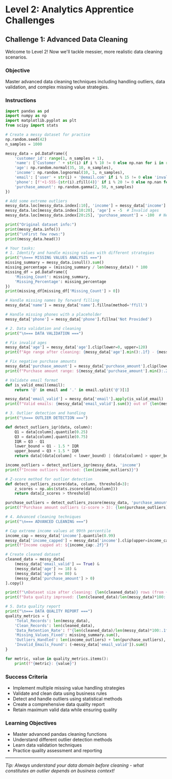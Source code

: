 # Level 2: Analytics Apprentice Challenges

## Challenge 1: Advanced Data Cleaning

Welcome to Level 2! Now we'll tackle messier, more realistic data cleaning scenarios.

### Objective
Master advanced data cleaning techniques including handling outliers, data validation, and complex missing value strategies.

### Instructions

```python
import pandas as pd
import numpy as np
import matplotlib.pyplot as plt
from scipy import stats

# Create a messy dataset for practice
np.random.seed(42)
n_samples = 1000

messy_data = pd.DataFrame({
    'customer_id': range(1, n_samples + 1),
    'name': ['Customer ' + str(i) if i % 10 != 0 else np.nan for i in range(1, n_samples + 1)],
    'age': np.random.normal(35, 10, n_samples),
    'income': np.random.lognormal(10, 1, n_samples),
    'email': ['user' + str(i) + '@email.com' if i % 15 != 0 else 'invalid_email' for i in range(1, n_samples + 1)],
    'phone': [f'+1-555-{str(i).zfill(4)}' if i % 20 != 0 else np.nan for i in range(1, n_samples + 1)],
    'purchase_amount': np.random.gamma(2, 50, n_samples)
})

# Add some extreme outliers
messy_data.loc[messy_data.index[:10], 'income'] = messy_data['income'].max() * 10
messy_data.loc[messy_data.index[10:20], 'age'] = -5  # Invalid ages
messy_data.loc[messy_data.index[20:25], 'purchase_amount'] = -100  # Negative purchases

print("Original dataset info:")
print(messy_data.info())
print("\nFirst few rows:")
print(messy_data.head())

# Your tasks:
# 1. Identify and handle missing values with different strategies
print("\n=== MISSING VALUES ANALYSIS ===")
missing_summary = messy_data.isnull().sum()
missing_percentage = (missing_summary / len(messy_data)) * 100
missing_df = pd.DataFrame({
    'Missing_Count': missing_summary,
    'Missing_Percentage': missing_percentage
})
print(missing_df[missing_df['Missing_Count'] > 0])

# Handle missing names by forward filling
messy_data['name'] = messy_data['name'].fillna(method='ffill')

# Handle missing phones with a placeholder
messy_data['phone'] = messy_data['phone'].fillna('Not Provided')

# 2. Data validation and cleaning
print("\n=== DATA VALIDATION ===")

# Fix invalid ages
messy_data['age'] = messy_data['age'].clip(lower=0, upper=120)
print(f"Age range after cleaning: {messy_data['age'].min():.1f} - {messy_data['age'].max():.1f}")

# Fix negative purchase amounts
messy_data['purchase_amount'] = messy_data['purchase_amount'].clip(lower=0)
print(f"Purchase amount range: ${messy_data['purchase_amount'].min():.2f} - ${messy_data['purchase_amount'].max():.2f}")

# Validate email format
def is_valid_email(email):
    return '@' in email and '.' in email.split('@')[1]

messy_data['email_valid'] = messy_data['email'].apply(is_valid_email)
print(f"Valid emails: {messy_data['email_valid'].sum()} out of {len(messy_data)}")

# 3. Outlier detection and handling
print("\n=== OUTLIER DETECTION ===")

def detect_outliers_iqr(data, column):
    Q1 = data[column].quantile(0.25)
    Q3 = data[column].quantile(0.75)
    IQR = Q3 - Q1
    lower_bound = Q1 - 1.5 * IQR
    upper_bound = Q3 + 1.5 * IQR
    return data[(data[column] < lower_bound) | (data[column] > upper_bound)]

income_outliers = detect_outliers_iqr(messy_data, 'income')
print(f"Income outliers detected: {len(income_outliers)}")

# Z-score method for outlier detection
def detect_outliers_zscore(data, column, threshold=3):
    z_scores = np.abs(stats.zscore(data[column]))
    return data[z_scores > threshold]

purchase_outliers = detect_outliers_zscore(messy_data, 'purchase_amount')
print(f"Purchase amount outliers (z-score > 3): {len(purchase_outliers)}")

# 4. Advanced cleaning techniques
print("\n=== ADVANCED CLEANING ===")

# Cap extreme income values at 99th percentile
income_cap = messy_data['income'].quantile(0.99)
messy_data['income_capped'] = messy_data['income'].clip(upper=income_cap)
print(f"Income capped at: ${income_cap:.2f}")

# Create cleaned dataset
cleaned_data = messy_data[
    (messy_data['email_valid'] == True) & 
    (messy_data['age'] >= 18) & 
    (messy_data['age'] <= 80) &
    (messy_data['purchase_amount'] > 0)
].copy()

print(f"\nDataset size after cleaning: {len(cleaned_data)} rows (from {len(messy_data)})")
print(f"Data quality improved: {len(cleaned_data)/len(messy_data)*100:.1f}% retained")

# 5. Data quality report
print("\n=== DATA QUALITY REPORT ===")
quality_metrics = {
    'Total_Records': len(messy_data),
    'Clean_Records': len(cleaned_data),
    'Data_Retention_Rate': f"{len(cleaned_data)/len(messy_data)*100:.1f}%",
    'Missing_Values_Fixed': missing_summary.sum(),
    'Outliers_Handled': len(income_outliers) + len(purchase_outliers),
    'Invalid_Emails_Found': (~messy_data['email_valid']).sum()
}

for metric, value in quality_metrics.items():
    print(f"{metric}: {value}")
```

### Success Criteria
- Implement multiple missing value handling strategies
- Validate and clean data using business rules
- Detect and handle outliers using statistical methods
- Create a comprehensive data quality report
- Retain maximum valid data while ensuring quality

### Learning Objectives
- Master advanced pandas cleaning functions
- Understand different outlier detection methods
- Learn data validation techniques
- Practice quality assessment and reporting

---

*Tip: Always understand your data domain before cleaning - what constitutes an outlier depends on business context!*